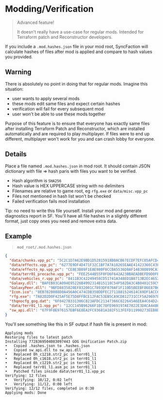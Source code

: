 # Modding/Verification

> Advanced feature!
>
> It doesn't really have a use-case for regular mods. Intended for Terraform patch and Reconstructor developers.

If you include a `.mod.hashes.json` file in your mod root, SyncFaction will calculate hashes of files after mod is applied and compare to hash values you provided.

## Warning

There is absolutely no point in doing that for regular mods. Imagine this situation:

* user wants to apply several mods
* these mods edit same files and expect certain hashes
* verification will fail for every subsequent mod
* user won't be able to use these mods together

Purpose of this feature is to ensure that everyone has exactly same files after installing Terraform Patch and Reconstructor, which are installed automatically and are required to play multiplayer. If files were to end up different, multiplayer won't work for you and can crash lobby for everyone.

## Details

Place a file named `.mod.hashes.json` in mod root. It should contain JSON dictionary with file => hash paris with files you want to be verified.

* Hash algorithm is `SHA256`
* Hash value is HEX UPPERCASE string with no delimiters
* Filenames are relative to game root, eg `rfg.exe` or `data/misc.vpp_pc`
* Files not mentioned in hash list won't be checked
* Failed verification fails mod installation

Tip: no need to write this file yourself. Install your mod and generate diagnostics report in SF. You'll have all file hashes in a slightly different format, just copy ones you need and remove extra data.

## Example

> `mod_root/.mod.hashes.json`

```json
{
  "data/chunks.vpp_pc": "5C2C1D7A62E9BD1D52815918B0ACB67ECDF7EFC05AFCD46F3B91F4BF671A1973",
  "data/effects.vpp_pc": "6277E9DF4D471F32C1BF7A7A18265EAAE41423366C43F9E7B3D07D33190B4EBA",
  "data/effects_mp.vpp_pc": "CE8E3B09F1EAE980F0CCBA5536D8AF148300899CA3091B4FEFB8981256C86937",
  "data/terr01_precache.vpp_pc": "FEE2544B55F0FD6F642A23BBAEADBEFD9D0FB76B05656F591A2E292C6A759590",
  "data/vehicles_r.vpp_pc": "8411B3C42249458CD51741A348ED1B8713B2EC4652D4EFFFE199BC88E2D4753F",
  "Galaxy.dll": "BAFEB03CA094E95226B4992314B15118C54F582DA3C4B0401C59C92C3F472191",
  "GalaxyPeer.dll": "9BFD8835020EF832001C7893DF070AF1F110D5BEEBF86E87B6133665C5329590",
  "Icon.ico": "8EB782B088D0A456A0C474CDB350DDFEC2711881524614C69DF1ACC67616FCCC",
  "rfg.exe": "7A82D2D0F425AF5E75D8FFBCE12FAC53EB5CA9CD812731CCF5A29697E906AF0E",
  "thqnocfg_gog.dat": "6F0427B331306C823AFDC21347366C822645A6EEA4C64D241BBE9E29DE7E0C1D",
  "data/terr01_l1.vpp_pc": "12CC145B96266F1BC70FE969197AE7022E3DACA448BF59D0C60B8D56F4DE7848",
  "sw_api.dll": "67F9F8E976157EBF6E8EA2FC93681A102F513FEFD11998273EEB8DA743CBE71F"
}
```

You'll see something like this in SF output if hash file is present in mod:

```
Applying mods
Restoring files to latest patch
Installing 7728369504083097443 GOG Unification Patch.zip
•	Copied .hashes.json to .hashes.json
•	Copied sw_api.dll to sw_api.dll
•	Replaced 0h_c1218.str2_pc in terr01_l1
•	Replaced 0h_c1618.str2_pc in terr01_l1
•	Replaced 0h_c1219.str2_pc in terr01_l1
•	Replaced terr01_l1.asm_pc in terr01_l1
•	Patched files inside data\terr01_l1.vpp_pc
Verifying: 12 files
•	Verifying: 10/12, 0:02 left
•	Verifying: 11/12, 0:00 left
Verifying: 12/12 files, completed in 0:30
Applying mods: Done

```